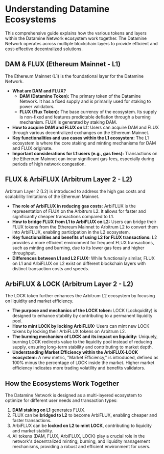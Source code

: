 # Understanding Datamine Ecosystems

This comprehensive guide explains how the various tokens and layers within the Datamine Network ecosystem work together. The Datamine Network operates across multiple blockchain layers to provide efficient and cost-effective decentralized solutions.

## DAM & FLUX (Ethereum Mainnet - L1)

The Ethereum Mainnet (L1) is the foundational layer for the Datamine Network.

*   **What are DAM and FLUX?**
    *   **DAM (Datamine Token):** The primary token of the Datamine Network. It has a fixed supply and is primarily used for staking to power validators.
    *   **FLUX (Flux Token):** The base currency of the ecosystem. Its supply is non-fixed and features predictable deflation through a burning mechanism. FLUX is generated by staking DAM.
*   **How to acquire DAM and FLUX on L1:** Users can acquire DAM and FLUX through various decentralized exchanges on the Ethereum Mainnet.
*   **Key functionalities and use cases within the L1 ecosystem:** The L1 ecosystem is where the core staking and minting mechanisms for DAM and FLUX originate.
*   **Important considerations for L1 users (e.g., gas fees):** Transactions on the Ethereum Mainnet can incur significant gas fees, especially during periods of high network congestion.

## FLUX & ArbiFLUX (Arbitrum Layer 2 - L2)

Arbitrum Layer 2 (L2) is introduced to address the high gas costs and scalability limitations of the Ethereum Mainnet.

*   **The role of ArbiFLUX in reducing gas costs:** ArbiFLUX is the representation of FLUX on the Arbitrum L2. It allows for faster and significantly cheaper transactions compared to L1.
*   **How to bridge FLUX from L1 to ArbiFLUX on L2:** Users can bridge their FLUX tokens from the Ethereum Mainnet to Arbitrum L2 to convert them into ArbiFLUX, enabling participation in the L2 ecosystem.
*   **Key functionalities and benefits of using L2 for FLUX transactions:** L2 provides a more efficient environment for frequent FLUX transactions, such as minting and burning, due to its lower gas fees and higher throughput.
*   **Differences between L1 and L2 FLUX:** While functionally similar, FLUX on L1 and ArbiFLUX on L2 exist on different blockchain layers with distinct transaction costs and speeds.

## ArbiFLUX & LOCK (Arbitrum Layer 2 - L2)

The LOCK token further enhances the Arbitrum L2 ecosystem by focusing on liquidity and market efficiency.

*   **The purpose and mechanics of the LOCK token:** LOCK (Lockquidity) is designed to enhance stability by contributing to a permanent liquidity pool.
*   **How to mint LOCK by locking ArbiFLUX:** Users can mint new LOCK tokens by locking their ArbiFLUX tokens on Arbitrum L2.
*   **The burning mechanism of LOCK and its impact on liquidity:** Uniquely, burning LOCK redirects value to the liquidity pool instead of reducing supply, ensuring long-term stability and contributing to market depth.
*   **Understanding Market Efficiency within the ArbiFLUX-LOCK ecosystem:** A new metric, "Market Efficiency," is introduced, defined as 100% minus the percentage of LOCK inside the market. Higher market efficiency indicates more trading volatility and benefits validators.

## How the Ecosystems Work Together

The Datamine Network is designed as a multi-layered ecosystem to optimize for different user needs and transaction types:

1.  **DAM staking on L1** generates FLUX.
2.  FLUX can be **bridged to L2** to become ArbiFLUX, enabling cheaper and faster transactions.
3.  ArbiFLUX can be **locked on L2 to mint LOCK**, contributing to liquidity and market stability.
4.  All tokens (DAM, FLUX, ArbiFLUX, LOCK) play a crucial role in the network's decentralized minting, burning, and liquidity management mechanisms, providing a robust and efficient environment for users.